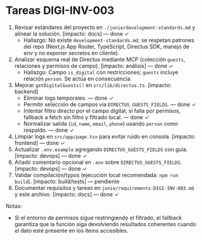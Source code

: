 # Tareas DIGI-INV-003

1. Revisar estándares del proyecto en `./junie/development-standards.md` y alinear la solución. [impacto: docs] — done ✓
   - Hallazgo: No existe `development-standards.md`; se respetan patrones del repo (Next.js App Router, TypeScript, Directus SDK, manejo de env y no exponer secretos en cliente).
2. Analizar esquema real de Directus mediante MCP (colección `guests`, relaciones y permisos de campo). [impacto: análisis] — done ✓
   - Hallazgo: Campo `is_digital` con restricciones; `guests` incluye relación `person`. Se actúa en consecuencia.
3. Mejorar `getDigitalGuests()` en `src/lib/directus.ts`. [impacto: backend]
   - Eliminar logs temporales. — done ✓
   - Permitir selección de campos vía `DIRECTUS_GUESTS_FIELDS`. — done ✓
   - Intentar filtro directo por el campo digital; si falla por permisos, fallback a fetch sin filtro y filtrado local. — done ✓
   - Normalizar salida (`id`, `name`, `email`, `phone`) usando `person` como respaldo. — done ✓
4. Limpiar logs en `src/app/page.tsx` para evitar ruido en consola. [impacto: frontend] — done ✓
5. Actualizar `.env.example` agregando `DIRECTUS_GUESTS_FIELDS` con guía. [impacto: devops] — done ✓
6. Añadir comentario opcional en `.env` sobre `DIRECTUS_GUESTS_FIELDS`. [impacto: devops] — done ✓
7. Validar compilación/typos (ejecución local recomendada: `npm run build`). [impacto: build/tests] — pendiente
8. Documentar requisitos y tareas en `junie/requirements-DIGI-INV-003.md` y este archivo. [impacto: docs] — done ✓

Notas:
- Si el entorno de permisos sigue restringiendo el filtrado, el fallback garantiza que la función siga devolviendo resultados coherentes cuando el dato esté presente en los ítems accesibles.
